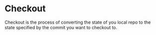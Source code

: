 # Checkout

Checkout is the process of converting the state of you local repo to the state specified by the commit you want to checkout to.